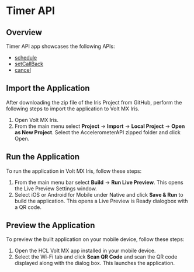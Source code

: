 # Timer API
## Overview
Timer API app showcases the following APIs:

- [schedule](https://opensource.hcltechsw.com/volt-mx-docs/docs/documentation/Iris/iris_api_dev_guide/content/voltmx.timer_functions.html#voltmx.timer.schedule)
- [setCallBack](https://opensource.hcltechsw.com/volt-mx-docs/docs/documentation/Iris/iris_api_dev_guide/content/voltmx.timer_functions.html#voltmx.timer.setCallBack)
- [cancel](https://opensource.hcltechsw.com/volt-mx-docs/docs/documentation/Iris/iris_api_dev_guide/content/voltmx.timer_functions.html#voltmx.timer.cancel)

## Import the Application
After downloading the zip file of the Iris Project from GitHub, perform the following steps to import the application to Volt MX Iris.

1. Open Volt MX Iris.
2. From the main menu select **Project** → **Import** → **Local Project** → **Open as New Project**. Select the AccelerometerAPI zipped folder and click Open.

## Run the Application
To run the application in Volt MX Iris, follow these steps:

1. From the main menu bar select **Build** → **Run Live Preview**. This opens the Live Preview Settings window.
2. Select iOS or Android for Mobile under Native and click **Save & Run** to build the application. This opens a Live Preview is Ready dialogbox with a QR code.

## Preview the Application
To preview the built application on your mobile device, follow these steps:

1. Open the HCL Volt MX app installed in your mobile device.
2. Select the Wi-Fi tab and click **Scan QR Code** and scan the QR code displayed along with the dialog box. This launches the application.
